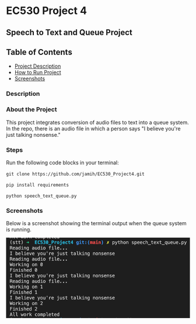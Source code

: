 # EC530 Project 4
## Speech to Text and Queue Project

## Table of Contents
- [Project Description](#description)
- [How to Run Project](#steps)
- [Screenshots](#screenshots)


### Description
### About the Project

This project integrates conversion of audio files to text into a queue system.
In the repo, there is an audio file in which a person says "I believe you're just talking nonsense."



### Steps

Run the following code blocks in your terminal:

```
git clone https://github.com/jamih/EC530_Project4.git
```

```
pip install requirements
```

```
python speech_text_queue.py
```

### Screenshots 
Below is a screenshot showing the terminal output when the queue system is running.

![Alt text](/terminal.png "Optional Title")
